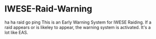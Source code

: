 # IWESE-Raid-Warning
ha ha raid go ping
This is an Early Warning System for IWESE Raiding. If a raid appears or is likeley to appear, the warning system is activated.
It's a lot like EAS.
